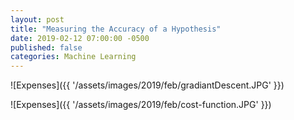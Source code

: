 ```yaml
---
layout: post
title: "Measuring the Accuracy of a Hypothesis"
date: 2019-02-12 07:00:00 -0500
published: false
categories: Machine Learning
---
```


![Expenses]({{ '/assets/images/2019/feb/gradiantDescent.JPG' }})

![Expenses]({{ '/assets/images/2019/feb/cost-function.JPG' }})


